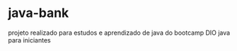 # java-bank
projeto realizado para estudos e aprendizado de java do bootcamp DIO java para iniciantes
